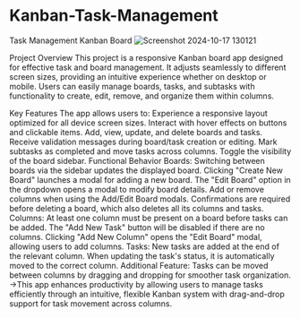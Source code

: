 # Kanban-Task-Management
Task Management Kanban Board
![Screenshot 2024-10-17 130121](https://github.com/user-attachments/assets/2356437d-fd60-4760-8a3e-c97d7a222140)


Project Overview
This project is a responsive Kanban board app designed for effective task and board management. It adjusts seamlessly to different screen sizes, providing an intuitive experience whether on desktop or mobile. Users can easily manage boards, tasks, and subtasks with functionality to create, edit, remove, and organize them within columns.

Key Features
The app allows users to:
Experience a responsive layout optimized for all device screen sizes.
Interact with hover effects on buttons and clickable items.
Add, view, update, and delete boards and tasks.
Receive validation messages during board/task creation or editing.
Mark subtasks as completed and move tasks across columns.
Toggle the visibility of the board sidebar.
Functional Behavior
Boards:
Switching between boards via the sidebar updates the displayed board.
Clicking "Create New Board" launches a modal for adding a new board.
The "Edit Board" option in the dropdown opens a modal to modify board details.
Add or remove columns when using the Add/Edit Board modals.
Confirmations are required before deleting a board, which also deletes all its columns and tasks.
Columns:
At least one column must be present on a board before tasks can be added. The "Add New Task" button will be disabled if there are no columns.
Clicking "Add New Column" opens the "Edit Board" modal, allowing users to add columns.
Tasks:
New tasks are added at the end of the relevant column.
When updating the task's status, it is automatically moved to the correct column.
Additional Feature:
Tasks can be moved between columns by dragging and dropping for smoother task organization.
->This app enhances productivity by allowing users to manage tasks efficiently through an intuitive, flexible Kanban system with drag-and-drop support for task movement across columns.

